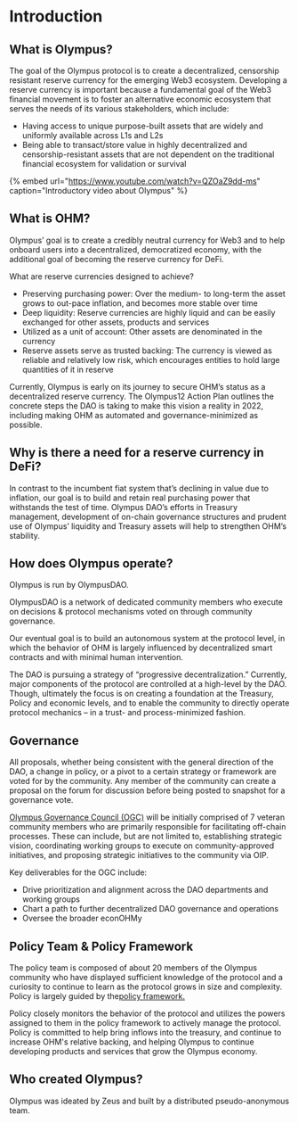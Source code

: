 # Introduction

## What is Olympus?

The goal of the Olympus protocol is to create a decentralized, censorship resistant reserve currency for the emerging Web3 ecosystem. Developing a reserve currency is important because a fundamental goal of the Web3 financial movement is to foster an alternative economic ecosystem that serves the needs of its various stakeholders, which include:
* Having access to unique purpose-built assets that are widely and uniformly available across L1s and L2s
* Being able to transact/store value in highly decentralized and censorship-resistant assets that are not dependent on the traditional financial ecosystem for validation or survival

{% embed url="https://www.youtube.com/watch?v=QZOaZ9dd-ms" caption="Introductory video about Olympus" %}

## What is OHM?

Olympus’ goal is to create a credibly neutral currency for Web3 and to help onboard users into a decentralized, democratized economy, with the additional goal of becoming the reserve currency for DeFi.

What are reserve currencies designed to achieve? 

- Preserving purchasing power: Over the medium- to long-term the asset grows to out-pace inflation, and becomes more stable over time
- Deep liquidity: Reserve currencies are highly liquid and can be easily exchanged for other assets, products and services
- Utilized as a unit of account: Other assets are denominated in the currency
- Reserve assets serve as trusted backing: The currency is viewed as reliable and relatively low risk, which encourages entities to hold large quantities of it in reserve

Currently, Olympus is early on its journey to secure OHM’s status as a decentralized reserve currency. The Olympus12 Action Plan outlines the concrete steps the DAO is taking to make this vision a reality in 2022, including making OHM as automated and governance-minimized as possible.

## Why is there a need for a reserve currency in DeFi?

In contrast to the incumbent fiat system that’s declining in value due to inflation, our goal is to build and retain real purchasing power that withstands the test of time. Olympus DAO’s efforts in Treasury management, development of on-chain governance structures and prudent use of Olympus’ liquidity and Treasury assets will help to strengthen OHM’s stability.

## How does Olympus operate?

Olympus is run by OlympusDAO.

OlympusDAO is a network of dedicated community members who execute on decisions & protocol mechanisms voted on through community governance. 

Our eventual goal is to build an autonomous system at the protocol level, in which the behavior of OHM is largely influenced by decentralized smart contracts and with minimal human intervention. 

The DAO is pursuing a strategy of “progressive decentralization.” Currently, major components of the protocol are controlled at a high-level by the DAO. Though, ultimately the focus is on creating a foundation at the Treasury, Policy and economic levels, and to enable the community to directly operate protocol mechanics – in a trust- and process-minimized fashion.  


## Governance

All proposals, whether being consistent with the general direction of the DAO, a change in policy, or a pivot to a certain strategy or framework are voted for by the community. Any member of the community can create a proposal on the forum for discussion before being posted to snapshot for a governance vote.

[Olympus Governance Council (OGC)](https://forum.olympusdao.finance/d/1156-oip-91-olympus-governance-council) will be initially comprised of 7 veteran community members who are primarily responsible for facilitating off-chain processes. These can include, but are not limited to, establishing strategic vision, coordinating working groups to execute on community-approved initiatives, and proposing strategic initiatives to the community via OIP.

Key deliverables for the OGC include:
- Drive prioritization and alignment across the DAO departments and working groups
- Chart a path to further decentralized DAO governance and operations
- Oversee the broader econOHMy


## Policy Team & Policy Framework
The policy team is composed of about 20 members of the Olympus community who have displayed sufficient knowledge of the protocol and a curiosity to continue to learn as the protocol grows in size and complexity. Policy is largely guided by the[policy framework.](https://forum.olympusdao.finance/d/622-oip-56-olympusdao-policy-framework-v2)

Policy closely monitors the behavior of the protocol and utilizes the powers assigned to them in the policy framework to actively manage the protocol. Policy is committed to help bring inflows into the treasury, and continue to increase OHM's relative backing, and helping Olympus to continue developing products and services that grow the Olympus economy.

## Who created Olympus?

Olympus was ideated by Zeus and built by a distributed pseudo-anonymous team.
